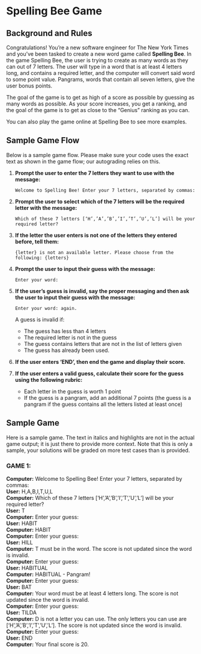 # Spelling Bee Game

## Background and Rules

Congratulations! You’re a new software engineer for The New York Times and you’ve been tasked to create a new word game called **Spelling Bee**. In the game Spelling Bee, the user is trying to create as many words as they can out of 7 letters. The user will type in a word that is at least 4 letters long, and contains a required letter, and the computer will convert said word to some point value. Pangrams, words that contain all seven letters, give the user bonus points.

The goal of the game is to get as high of a score as possible by guessing as many words as possible. As your score increases, you get a ranking, and the goal of the game is to get as close to the “Genius” ranking as you can.

You can also play the game online at Spelling Bee to see more examples.

## Sample Game Flow

Below is a sample game flow. Please make sure your code uses the exact text as shown in the game flow; our autograding relies on this.

1. **Prompt the user to enter the 7 letters they want to use with the message:**
   ```
   Welcome to Spelling Bee! Enter your 7 letters, separated by commas:
   ```

2. **Prompt the user to select which of the 7 letters will be the required letter with the message:**
   ```
   Which of these 7 letters [‘H’,’A’,’B’,’I’,’T’,’U’,’L’] will be your required letter?
   ```

3. **If the letter the user enters is not one of the letters they entered before, tell them:**
   ```
   {letter} is not an available letter. Please choose from the following: {letters}
   ```

4. **Prompt the user to input their guess with the message:**
   ```
   Enter your word:
   ```

5. **If the user’s guess is invalid, say the proper messaging and then ask the user to input their guess with the message:**
   ```
   Enter your word: again.
   ```

   A guess is invalid if:
   - The guess has less than 4 letters
   - The required letter is not in the guess
   - The guess contains letters that are not in the list of letters given
   - The guess has already been used.

6. **If the user enters ‘END’, then end the game and display their score.**

7. **If the user enters a valid guess, calculate their score for the guess using the following rubric:**
   - Each letter in the guess is worth 1 point
   - If the guess is a pangram, add an additional 7 points (the guess is a pangram if the guess contains all the letters listed at least once)

## Sample Game

Here is a sample game. The text in italics and highlights are not in the actual game output; it is just there to provide more context. Note that this is only a sample, your solutions will be graded on more test cases than is provided.

### GAME 1:

**Computer:** Welcome to Spelling Bee! Enter your 7 letters, separated by commas:  
**User:** H,A,B,I,T,U,L  
**Computer:** Which of these 7 letters [‘H’,’A’,’B’,’I’,’T’,’U’,’L’] will be your required letter?  
**User:** T  
**Computer:** Enter your guess:  
**User:** HABIT  
**Computer:** HABIT  
**Computer:** Enter your guess:  
**User:** HILL  
**Computer:** T must be in the word. The score is not updated since the word is invalid.  
**Computer:** Enter your guess:  
**User:** HABITUAL  
**Computer:** HABITUAL - Pangram!  
**Computer:** Enter your guess:  
**User:** BAT  
**Computer:** Your word must be at least 4 letters long. The score is not updated since the word is invalid.  
**Computer:** Enter your guess:  
**User:** TILDA  
**Computer:** D is not a letter you can use. The only letters you can use are [‘H’,’A’,’B’,’I’,’T’,’U’,’L’]. The score is not updated since the word is invalid.  
**Computer:** Enter your guess:  
**User:** END  
**Computer:** Your final score is 20.
